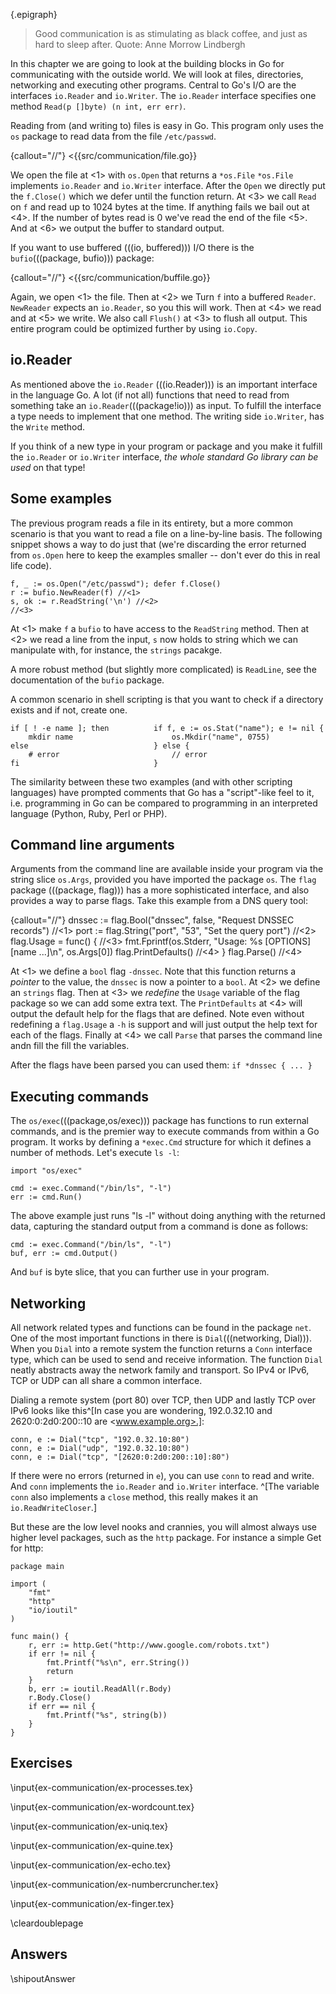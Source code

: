 {.epigraph}
> Good communication is as stimulating as black coffee, and just as hard
> to sleep after.
Quote: Anne Morrow Lindbergh

In this chapter we are going to look at the building blocks in Go for
communicating with the outside world. We will look at files, directories,
networking and executing other programs. Central to Go's I/O are the interfaces
`io.Reader` and `io.Writer`. The `io.Reader` interface specifies one method
`Read(p []byte) (n int, err err)`.

Reading from (and writing to) files is easy in Go. This program
only uses the `os` package to read data from the file `/etc/passwd`.

{callout="//"}
<{{src/communication/file.go}}

We open the file at <1> with `os.Open` that returns a `*os.File`
`*os.File` implements `io.Reader` and `io.Writer` interface.
After the `Open` we directly put the `f.Close()` which we defer until the function
return. At <3> we call `Read` on `f` and read up to 1024 bytes at the time. If anything
fails we bail out at <4>. If the number of bytes read is 0 we've read the end of the
file <5>. And at <6> we output the buffer to standard output.

If you want to use buffered (((io, buffered))) I/O there is the
`bufio`(((package, bufio))) package:

{callout="//"}
<{{src/communication/buffile.go}}

Again, we open <1> the file. Then at <2> we
Turn `f` into a buffered `Reader`. `NewReader` expects an `io.Reader`, so you this will work.
Then at <4> we read and at <5> we write. We also call `Flush()` at <3> to flush all output.
This entire program could be optimized further by using `io.Copy`.


## io.Reader

As mentioned above the `io.Reader` (((io.Reader))) is an important interface in the language Go. A lot
(if not all) functions that need to read from something take an `io.Reader`(((package!io)))
as input. To fulfill the interface a type needs to implement that one method.
The writing side `io.Writer`, has the `Write` method.

If you think of a new type in your program or package and you make it fulfill the `io.Reader`
or `io.Writer` interface, *the whole standard Go library can be used* on that type!


## Some examples

The previous program reads a file in its entirety, but a more common scenario is that
you want to read a file on a line-by-line basis. The following snippet shows a way
to do just that (we're discarding the error returned from `os.Open` here to keep
the examples smaller -- don't ever do this in real life code).

    f, _ := os.Open("/etc/passwd"); defer f.Close()
    r := bufio.NewReader(f) //<1>
    s, ok := r.ReadString('\n') //<2>
    //<3>

At <1> make `f` a `bufio` to have access to the `ReadString` method. Then at <2> we read
a line from the input, `s`  now holds to string which we can manipulate with, for instance,
the `strings` pacakge.

A more robust method (but slightly more complicated) is `ReadLine`, see the documentation
of the `bufio` package.

A common scenario in shell scripting is that you want to check if a directory
exists and if not, create one.

    if [ ! -e name ]; then          if f, e := os.Stat("name"); e != nil {
        mkdir name                      os.Mkdir("name", 0755)
    else                            } else {
        # error                         // error
    fi                              }

The similarity between these two examples (and with other scripting languages)
have prompted comments that Go has a "script"-like feel to it, i.e. programming
in Go can be compared to programming in an interpreted language (Python, Ruby,
Perl or PHP).


## Command line arguments

Arguments from the command line are available inside your program via the string
slice `os.Args`, provided you have imported the package `os`. The `flag` package
(((package, flag)))
has a more sophisticated interface, and also provides a way to parse flags. Take
this example from a DNS query tool:

{callout="//"}
    dnssec := flag.Bool("dnssec", false, "Request DNSSEC records") //<1>
    port := flag.String("port", "53", "Set the query port") //<2>
    flag.Usage = func() {   //<3>
        fmt.Fprintf(os.Stderr, "Usage: %s [OPTIONS] [name ...]\n", os.Args[0])
        flag.PrintDefaults() //<4>
    }
    flag.Parse() //<4>

At <1> we define a `bool` flag `-dnssec`. Note that this function returns
a *pointer* to the value, the `dnssec` is now a pointer to a `bool`. At <2> we
define an `strings` flag. Then at <3> we *redefine* the `Usage` variable of the
flag package so we can add some extra text. The `PrintDefaults` at <4> will
output the default help for the flags that are defined. Note even without
redefining a `flag.Usage` a `-h` is support and will just output the help text
for each of the flags. Finally at <4> we call `Parse` that parses the command
line andn fill the fill the variables.

After the flags have been parsed you can used them: `if *dnssec { ... }`


## Executing commands

The `os/exec`(((package,os/exec))) package has functions to run external
commands, and is the premier way to execute commands from within a Go program.
It works by defining a `*exec.Cmd` structure for which it defines a number of
methods. Let's execute `ls -l`:

    import "os/exec"

    cmd := exec.Command("/bin/ls", "-l")
    err := cmd.Run()

The above example just runs "ls -l" without doing anything with the returned
data, capturing the standard output from a command is done as follows:

    cmd := exec.Command("/bin/ls", "-l")
    buf, err := cmd.Output()

And `buf` is byte slice, that you can further use in your program.


## Networking

All network related types and functions can be found in the package `net`. One
of the most important functions in there is `Dial`(((networking, Dial))). When
you `Dial` into a remote system the function returns a `Conn` interface type,
which can be used to send and receive information. The function `Dial` neatly
abstracts away the network family and transport. So IPv4 or IPv6, TCP or UDP can
all share a common interface.

Dialing a remote system (port 80) over TCP, then UDP and lastly TCP over IPv6
looks like this^[In case you are wondering, 192.0.32.10 and 2620:0:2d0:200::10
are <www.example.org>.]:

    conn, e := Dial("tcp", "192.0.32.10:80")
    conn, e := Dial("udp", "192.0.32.10:80")
    conn, e := Dial("tcp", "[2620:0:2d0:200::10]:80")

If there were no errors (returned in `e`), you can use `conn` to read and write.
And `conn` implements the `io.Reader` and `io.Writer` interface. ^[The variable
`conn` also implements a `close` method, this really makes it an
`io.ReadWriteCloser`.]

But these are the low level nooks and crannies, you will almost always use
higher level packages, such as the `http` package. For instance a simple Get for
http:

    package main

    import (
        "fmt"
        "http"
        "io/ioutil"
    )

    func main() {
        r, err := http.Get("http://www.google.com/robots.txt")
        if err != nil {
            fmt.Printf("%s\n", err.String())
            return
        }
        b, err := ioutil.ReadAll(r.Body)
        r.Body.Close()
        if err == nil {
            fmt.Printf("%s", string(b))
        }
    }


## Exercises

\input{ex-communication/ex-processes.tex}

\input{ex-communication/ex-wordcount.tex}

\input{ex-communication/ex-uniq.tex}

\input{ex-communication/ex-quine.tex}

\input{ex-communication/ex-echo.tex}

\input{ex-communication/ex-numbercruncher.tex}

\input{ex-communication/ex-finger.tex}

\cleardoublepage
## Answers
\shipoutAnswer
